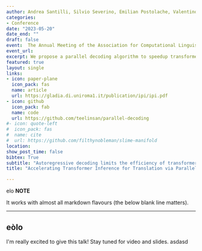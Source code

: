 ```yaml
---
author: Andrea Santilli, Silvio Severino, Emilian Postolache, Valentino Maiorca, Michele Mancusi, **Riccardo Marin**, Emanuele Rodolà
categories:
- Conference
date: "2023-05-20"
date_end: ""
draft: false
event:  The Annual Meeting of the Association for Computational Linguistics, ACL, 2023
event_url: 
excerpt: We propose a parallel decoding algorithm to speedup transformer inference for translation.
featured: true
layout: single
links:
- icon: paper-plane
  icon_pack: fas
  name: article
  url: https://gladia.di.uniroma1.it/publication/ipi/ipi.pdf
- icon: github
  icon_pack: fab
  name: code
  url: https://github.com/teelinsan/parallel-decoding
#- icon: quote-left
#  icon_pack: fas
#  name: cite
#  url: https://github.com/filthynobleman/slime-manifold
location: 
show_post_time: false
bibtex: True
subtitle: "Autoregressive decoding limits the efficiency of transformers for Machine Translation (MT). The community proposed specific network architectures and learning-based methods to solve this issue, which are expensive and require changes to the MT model, trading inference speed at the cost of the translation quality. In this paper, we propose to address the problem from the point of view of decoding algorithms, as a less explored but rather compelling direction. We propose to reframe the standard greedy autoregressive decoding of MT with a parallel formulation leveraging Jacobi and Gauss-Seidel fixed-point iteration methods for fast inference. This formulation allows to speed up existing models without training or modifications while retaining translation quality. We present three parallel decoding algorithms and test them on different languages and models showing how the parallelization introduces a speedup up to 38% w.r.t. the standard autoregressive decoding and nearly 2x when scaling the method on parallel resources. Finally, we introduce a decoding dependency graph visualizer (DDGviz) that let us see how the model has learned the conditional dependence between tokens and inspect the decoding procedure."
title: "Accelerating Transformer Inference for Translation via Parallel Decoding"

---
```


elo
**NOTE**

It works with almost all markdown flavours (the below blank line matters).

---
eòlo
---

I'm really excited to give this talk! Stay tuned for video and slides.
asdasd